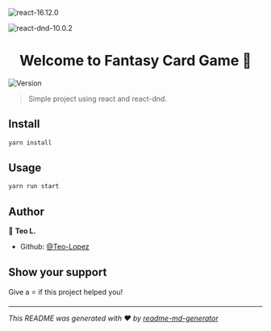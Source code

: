 <p>
<img alt="react-16.12.0" src="https://img.shields.io/badge/react-16.12.0-brightgreen"/>
</p>
<p>
<img alt="react-dnd-10.0.2" src="https://img.shields.io/badge/react--dnd-10.0.2-blue"/>
</p>

<h1 align="center">Welcome to Fantasy Card Game 👋</h1>
<p>
  <img alt="Version" src="https://img.shields.io/badge/version-0.1.0-blue.svg?cacheSeconds=2592000" />
</p>

> Simple project using react and react-dnd.

## Install

```sh
yarn install
```

## Usage

```sh
yarn run start
```

## Author

👤 **Teo L.**

- Github: [@Teo-Lopez](https://github.com/Teo-Lopez)

## Show your support

Give a ⭐️ if this project helped you!

---

_This README was generated with ❤️ by [readme-md-generator](https://github.com/kefranabg/readme-md-generator)_
